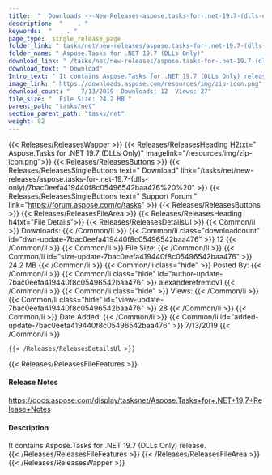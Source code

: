 ```yaml
---
title:  "  Downloads ---New-Releases-aspose.tasks-for-.net-19.7-(dlls-only) . " 
description:  "    . " 
keywords:  "    . " 
page_type:  single_release_page
folder_link: " tasks/net/new-releases/aspose.tasks-for-.net-19.7-(dlls-only)/"
folder_name: " Aspose.Tasks for .NET 19.7 (DLLs Only)"
download_link: " /tasks/net/new-releases/aspose.tasks-for-.net-19.7-(dlls-only)/7bac0eefa419440f8c05496542baa476"
download_text: " Download"
Intro_text: " It contains Aspose.Tasks for .NET 19.7 (DLLs Only) release."
image_link: " https://downloads.aspose.com/resources/img/zip-icon.png"
download_count: "   7/13/2019  Downloads: 12  Views: 27"
file_size: "  File Size: 24.2 MB "
parent_path: "tasks/net"
section_parent_path: "tasks/net"
weight: 82 
---
```


{{< Releases/ReleasesWapper >}}
  {{< Releases/ReleasesHeading H2txt=" Aspose.Tasks for .NET 19.7 (DLLs Only)" imagelink="/resources/img/zip-icon.png">}}
  {{< Releases/ReleasesButtons >}}
    {{< Releases/ReleasesSingleButtons text=" Download" link="/tasks/net/new-releases/aspose.tasks-for-.net-19.7-(dlls-only)/7bac0eefa419440f8c05496542baa476%20%20" >}}
    {{< Releases/ReleasesSingleButtons text=" Support Forum " link="https://forum.aspose.com/c/tasks" >}}
  {{< Releases/ReleasesButtons >}}
  {{< Releases/ReleasesFileArea >}}
    {{< Releases/ReleasesHeading h4txt="File Details">}}
    {{< Releases/ReleasesDetailsUl >}}
            {{< Common/li  >}} Downloads: {{< /Common/li >}} 
      {{< Common/li class="downloadcount" id="dwn-update-7bac0eefa419440f8c05496542baa476" >}} 12 {{< /Common/li >}} 
      {{< Common/li  >}} File Size: {{< /Common/li >}} 
      {{< Common/li id="size-update-7bac0eefa419440f8c05496542baa476" >}} 24.2 MB {{< /Common/li >}} 
      {{< Common/li  class="hide" >}} Posted By: {{< /Common/li >}} 
      {{< Common/li class="hide" id="author-update-7bac0eefa419440f8c05496542baa476" >}} alexanderefremov1 {{< /Common/li >}} 
      {{< Common/li class="hide"  >}} Views: {{< /Common/li >}} 
      {{< Common/li class="hide" id="view-update-7bac0eefa419440f8c05496542baa476" >}} 28 {{< /Common/li >}} 
      {{< Common/li  >}} Date Added: {{< /Common/li >}} 
      {{< Common/li id="added-update-7bac0eefa419440f8c05496542baa476" >}} 7/13/2019 {{< /Common/li >}} 

    {{< /Releases/ReleasesDetailsUl >}}

  {{< Releases/ReleasesFileFeatures >}}
      <h4>Release Notes</h4><div><a href="https://docs.aspose.com/display/tasksnet/Aspose.Tasks+for+.NET+19.7+Release+Notes">https://docs.aspose.com/display/tasksnet/Aspose.Tasks+for+.NET+19.7+Release+Notes</a></div><h4>Description</h4><div class="HTMLDescription">It contains Aspose.Tasks for .NET 19.7 (DLLs Only) release.</div>
  {{< /Releases/ReleasesFileFeatures >}}
 {{< /Releases/ReleasesFileArea >}}
{{< /Releases/ReleasesWapper >}}


